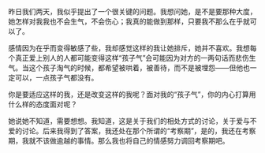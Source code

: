 昨日我们两天，我似乎提出了一个很关键的问题。我想问她，是不是要那种大度，她怎样对我我也不会生气，不会伤心；我真的能做到那样，只要我不那么在乎就可以了。

感情因为在乎而变得敏感了些，我却感觉这样的我让她排斥，她并不喜欢。我想每个真正爱上别人的人都可能变得这样“孩子气”会可能因为对方的一两句话而悲伤生气。当这个孩子淘气的时候，都希望被哄着，被善待，而不是被埋怨——但他也一定可以，一点孩子气都没有。

你是要适应这样的我，还是改变这样的我呢？面对我的“孩子气”，你的内心打算用什么样的态度面对呢？

她说她不知道，需要想想。我知道，这是关于我们的相处方式的讨论，关于爱与不爱的讨论。后来我得到了答案，我还处在那个所谓的“考察期”，是的，我还在考察期，我就不该做逾越的事情。那么我也将自己的情感努力调回考察期吧。
